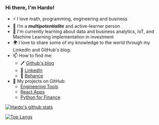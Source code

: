 ### Hi there, I'm Hardo!

- :zap: I love math, programming, engineering and business
- 🌱 I’m a ***multipotentialite*** and active-learner person
- :book: I'm currently learning about data and business analytics, IoT, and Machine Learning implementation in investment
- :earth_africa: I love to share some of my knowledge to the world through my LinkedIn and GitHub's blog.
- 📫 How to find me: 
  - :pen: [Github's blog](https://haranobuhardo.github.io/)
  - :office: [LinkedIn](https://www.linkedin.com/in/haranobuhardo/)
  - :art: [Behance](https://www.behance.net/haranobuhardo)
- :running: My projects on GitHub:
  - [Engineering Tools](https://haranobuhardo.github.io/)
  - [React Apps](https://haranobuhardo.github.io/)
  - [Python for Finance](https://haranobuhardo.github.io/)
  
 [![Hardo's github stats](https://github-readme-stats.vercel.app/api?username=haranobuhardo&count_private=true&show_icons=true&theme=radical&hide_rank=false)](https://github.com/anuraghazra/github-readme-stats)
 
 [![Top Langs](https://github-readme-stats.vercel.app/api/top-langs/?username=haranobuhardo)](https://github.com/anuraghazra/github-readme-stats)